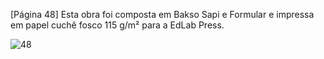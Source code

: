 [Página 48]
Esta obra foi composta em Bakso Sapi e Formular
e impressa em papel cuchê fosco 115 g/m²
para a EdLab Press.

![48](./img/page_48-01.jpg)
